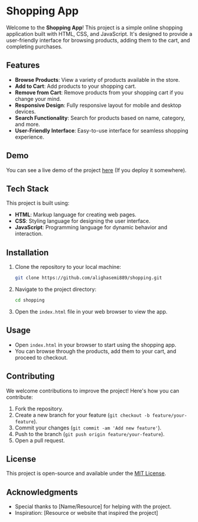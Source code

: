 
# Shopping App

Welcome to the **Shopping App**! This project is a simple online shopping application built with HTML, CSS, and JavaScript. It's designed to provide a user-friendly interface for browsing products, adding them to the cart, and completing purchases.

## Features

- **Browse Products**: View a variety of products available in the store.
- **Add to Cart**: Add products to your shopping cart.
- **Remove from Cart**: Remove products from your shopping cart if you change your mind.
- **Responsive Design**: Fully responsive layout for mobile and desktop devices.
- **Search Functionality**: Search for products based on name, category, and more.
- **User-Friendly Interface**: Easy-to-use interface for seamless shopping experience.

## Demo

You can see a live demo of the project [here](https://github.com/alighasemi889/shopping) (If you deploy it somewhere).

## Tech Stack

This project is built using:

- **HTML**: Markup language for creating web pages.
- **CSS**: Styling language for designing the user interface.
- **JavaScript**: Programming language for dynamic behavior and interaction.
  
## Installation

1. Clone the repository to your local machine:
   ```bash
   git clone https://github.com/alighasemi889/shopping.git
   ```

2. Navigate to the project directory:
   ```bash
   cd shopping
   ```

3. Open the `index.html` file in your web browser to view the app.

## Usage

- Open `index.html` in your browser to start using the shopping app.
- You can browse through the products, add them to your cart, and proceed to checkout.

## Contributing

We welcome contributions to improve the project! Here's how you can contribute:

1. Fork the repository.
2. Create a new branch for your feature (`git checkout -b feature/your-feature`).
3. Commit your changes (`git commit -am 'Add new feature'`).
4. Push to the branch (`git push origin feature/your-feature`).
5. Open a pull request.

## License

This project is open-source and available under the [MIT License](LICENSE).

## Acknowledgments

- Special thanks to [Name/Resource] for helping with the project.
- Inspiration: [Resource or website that inspired the project]
